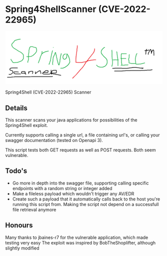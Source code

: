 # Spring4ShellScanner (CVE-2022-22965)
![spring4shell](spring4shell.png)

Spring4Shell (CVE-2022-22965) Scanner

## Details

This scanner scans your java applications for possibilities of the Spring4Shell exploit. 

Currently supports calling a single url, a file containing url's, or calling your swagger documentation (tested on Openapi 3). 

This script tests both GET requests as well as POST requests. Both seem vulnerable.

## Todo's

- Go more in depth into the swagger file, supporting calling specific endpoints with a random string or integer added
- Make a fileless payload which wouldn't trigger any AV/EDR
- Create such a payload that it automatically calls back to the host you're running this script from. Making the script not depend on a successfull file retrieval anymore

## Honours

Many thanks to jbaines-r7 for the vulnerable application, which made testing very easy
The exploit was inspired by BobTheShoplifter, although slightly modified




